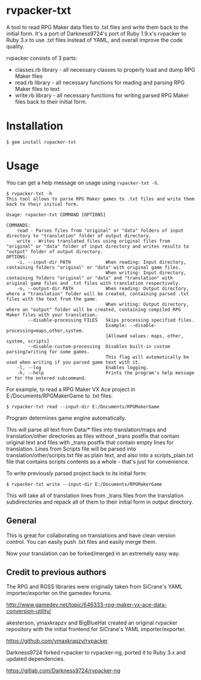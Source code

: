 # rvpacker-txt

A tool to read RPG Maker data files to .txt files and write them back to the initial form. It's a port of Darkness9724's
port of Ruby 1.9.x's rvpacker to Ruby 3.x to use .txt files instead of YAML, and overall improve the code quality.

rvpacker consists of 3 parts:

* classes.rb library - all necessary classes to properly load and dump RPG Maker files
* read.rb library - all necessary functions for reading and parsing RPG Maker files to text
* write.rb library - all necessary functions for writing parsed RPG Maker files back to their initial form.

# Installation

```
$ gem install rvpacker-txt
```

# Usage

You can get a help message on usage using `rvpacker-txt -h`.

```
$ rvpacker-txt -h
This tool allows to parse RPG Maker games to .txt files and write them back to their initial form.

Usage: rvpacker-txt COMMAND [OPTIONS]

COMMANDS:
    read - Parses files from "original" or "data" folders of input directory to "translation" folder of output directory.
    write - Writes translated files using original files from "original" or "data" folder of input directory and writes results to "output" folder of output directory.
OPTIONS:
    -i, --input-dir PATH             When reading: Input directory, containing folders "original" or "data" with original game files.
                                     When writing: Input directory, containing folders "original" or "data" and "translation" with original game files and .txt files with translation respectively.
    -o, --output-dir PATH            When reading: Output directory, where a "translation" folder will be created, containing parsed .txt files with the text from the game.
                                     When writing: Output directory, where an "output" folder will be created, containing compiled RPG Maker files with your translation.
        --disable-processing FILES   Skips processing specified files.
                                     Example: --disable-processing=maps,other,system.
                                     [Allowed values: maps, other, system, scripts]
        --disable-custom-processing  Disables built-in custom parsing/writing for some games.
                                     This flag will automatically be used when writing if you parsed game text with it.
    -l, --log                        Enables logging.
    -h, --help                       Prints the program's help message or for the entered subcommand.
```

For example, to read a RPG Maker VX Ace project in E:/Documents/RPGMakerGame to .txt files:

```
$ rvpacker-txt read --input-dir E:/Documents/RPGMakerGame
```

Program determines game engine automatically.

This will parse all text from Data/* files into translation/maps and translation/other directories as files without
_trans postfix that contain original text and files with _trans postfix that contain empty lines for translation.
Lines from Scripts file will be parsed into translation/other/scripts.txt file as plain text, and
also into a scripts_plain.txt file that contains scripts contents as a whole - that's just for convenience.

To write previously parsed project back to its initial form:

```
$ rvpacker-txt write --input-dir E:/Documents/RPGMakerGame
```

This will take all of translation lines from _trans files from the translation subdirectories and repack all of them
to their initial form in output directory.

## General

This is great for collaborating on translations and have clean version control.
You can easily push .txt files and easily merge them.

Now your translation can be forked/merged in an extremely easy way.

## Credit to previous authors

The RPG and RGSS libraries were originally taken from SiCrane's YAML importer/exporter on the gamedev forums.

http://www.gamedev.net/topic/646333-rpg-maker-vx-ace-data-conversion-utility/

akesterson, ymaxkrapzv and BigBlueHat created an original rvpacker repository with the initial frontend for SiCrane's
YAML importer/exporter.

https://github.com/ymaxkrapzv/rvpacker

Darkness9724 forked rvpacker to rvpacker-ng, ported it to Ruby 3.x and updated dependencies.

https://gitlab.com/Darkness9724/rvpacker-ng

